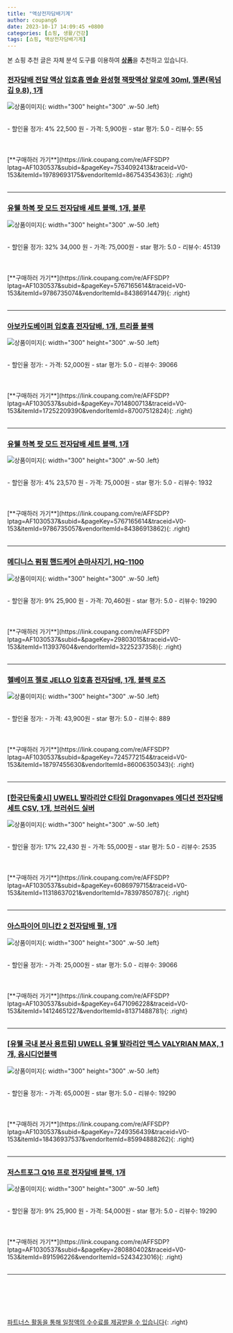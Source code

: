 ```yaml
---
title: "액상전자담배기계"
author: coupang6
date: 2023-10-17 14:09:45 +0800
categories: [쇼핑, 생활/건강]
tags: [쇼핑, 액상전자담배기계]
---
```


본 쇼핑 추천 글은 자체 분석 도구를 이용하여 [**상품**](https://link.coupang.com/a/bao1ui)을 추천하고 있습니다.

### [전자담배 전담 액상 입호흡 멘솔 완성형 잭팟액상 알로에 30ml, 멜론(목넘김 9.8), 1개](https://link.coupang.com/re/AFFSDP?lptag=AF1030537&subid=&pageKey=7534092413&traceid=V0-153&itemId=19789693175&vendorItemId=86754354363)

![상품이미지](https://img1a.coupangcdn.com/image/coupang/list/adultProduct_plp.png){: width="300" height="300" .w-50 .left}


<br>
- 할인율 정가: 4%  22,500   원
- 가격: 5,900원
- star 평가: 5.0
- 리뷰수: 55
<br>
<br>
<br>
<br>
[**구매하러 가기**](https://link.coupang.com/re/AFFSDP?lptag=AF1030537&subid=&pageKey=7534092413&traceid=V0-153&itemId=19789693175&vendorItemId=86754354363){: .right}
<br>
<br>

---

### [유웰 하복 팟 모드 전자담배 세트 블랙, 1개, 블루](https://link.coupang.com/re/AFFSDP?lptag=AF1030537&subid=&pageKey=5767165614&traceid=V0-153&itemId=9786735074&vendorItemId=84386914479)

![상품이미지](https://img1a.coupangcdn.com/image/coupang/list/adultProduct_plp.png){: width="300" height="300" .w-50 .left}


<br>
- 할인율 정가: 32%  34,000   원
- 가격: 75,000원
- star 평가: 5.0
- 리뷰수: 45139
<br>
<br>
<br>
<br>
[**구매하러 가기**](https://link.coupang.com/re/AFFSDP?lptag=AF1030537&subid=&pageKey=5767165614&traceid=V0-153&itemId=9786735074&vendorItemId=84386914479){: .right}
<br>
<br>

---

### [아보카도베이퍼 입호흡 전자담배, 1개, 트리플 블랙](https://link.coupang.com/re/AFFSDP?lptag=AF1030537&subid=&pageKey=7014800713&traceid=V0-153&itemId=17252209390&vendorItemId=87007512824)

![상품이미지](https://img1a.coupangcdn.com/image/coupang/list/adultProduct_plp.png){: width="300" height="300" .w-50 .left}


<br>
- 할인율 정가: 
- 가격: 52,000원
- star 평가: 5.0
- 리뷰수: 39066
<br>
<br>
<br>
<br>
[**구매하러 가기**](https://link.coupang.com/re/AFFSDP?lptag=AF1030537&subid=&pageKey=7014800713&traceid=V0-153&itemId=17252209390&vendorItemId=87007512824){: .right}
<br>
<br>

---

### [유웰 하복 팟 모드 전자담배 세트 블랙, 1개](https://link.coupang.com/re/AFFSDP?lptag=AF1030537&subid=&pageKey=5767165614&traceid=V0-153&itemId=9786735057&vendorItemId=84386913862)

![상품이미지](https://img1a.coupangcdn.com/image/coupang/list/adultProduct_plp.png){: width="300" height="300" .w-50 .left}


<br>
- 할인율 정가: 4%  23,570   원
- 가격: 75,000원
- star 평가: 5.0
- 리뷰수: 1932
<br>
<br>
<br>
<br>
[**구매하러 가기**](https://link.coupang.com/re/AFFSDP?lptag=AF1030537&subid=&pageKey=5767165614&traceid=V0-153&itemId=9786735057&vendorItemId=84386913862){: .right}
<br>
<br>

---

### [메디니스 펌핑 핸드케어 손마사지기, HQ-1100](https://link.coupang.com/re/AFFSDP?lptag=AF1030537&subid=&pageKey=29803015&traceid=V0-153&itemId=113937604&vendorItemId=3225237358)

![상품이미지](https://thumbnail10.coupangcdn.com/thumbnails/remote/230x230ex/image/retail/images/7985443106634599-a95e0aec-8e63-467b-a904-749713647afa.jpg){: width="300" height="300" .w-50 .left}


<br>
- 할인율 정가: 9%  25,900   원
- 가격: 70,460원
- star 평가: 5.0
- 리뷰수: 19290
<br>
<br>
<br>
<br>
[**구매하러 가기**](https://link.coupang.com/re/AFFSDP?lptag=AF1030537&subid=&pageKey=29803015&traceid=V0-153&itemId=113937604&vendorItemId=3225237358){: .right}
<br>
<br>

---

### [헬베이프 젤로 JELLO 입호흡 전자담배, 1개, 블랙 로즈](https://link.coupang.com/re/AFFSDP?lptag=AF1030537&subid=&pageKey=7245772154&traceid=V0-153&itemId=18797455630&vendorItemId=86006350343)

![상품이미지](https://img1a.coupangcdn.com/image/coupang/list/adultProduct_plp.png){: width="300" height="300" .w-50 .left}


<br>
- 할인율 정가: 
- 가격: 43,900원
- star 평가: 5.0
- 리뷰수: 889
<br>
<br>
<br>
<br>
[**구매하러 가기**](https://link.coupang.com/re/AFFSDP?lptag=AF1030537&subid=&pageKey=7245772154&traceid=V0-153&itemId=18797455630&vendorItemId=86006350343){: .right}
<br>
<br>

---

### [[한국단독출시] UWELL 발라리안 C타입 Dragonvapes 에디션 전자담배 세트 CSV, 1개, 브러쉬드 실버](https://link.coupang.com/re/AFFSDP?lptag=AF1030537&subid=&pageKey=6086979715&traceid=V0-153&itemId=11318637021&vendorItemId=78397850787)

![상품이미지](https://img1a.coupangcdn.com/image/coupang/list/adultProduct_plp.png){: width="300" height="300" .w-50 .left}


<br>
- 할인율 정가: 17%  22,430   원
- 가격: 55,000원
- star 평가: 5.0
- 리뷰수: 2535
<br>
<br>
<br>
<br>
[**구매하러 가기**](https://link.coupang.com/re/AFFSDP?lptag=AF1030537&subid=&pageKey=6086979715&traceid=V0-153&itemId=11318637021&vendorItemId=78397850787){: .right}
<br>
<br>

---

### [아스파이어 미니칸 2 전자담배 펄, 1개](https://link.coupang.com/re/AFFSDP?lptag=AF1030537&subid=&pageKey=6471096228&traceid=V0-153&itemId=14124651227&vendorItemId=81371488781)

![상품이미지](https://img1a.coupangcdn.com/image/coupang/list/adultProduct_plp.png){: width="300" height="300" .w-50 .left}


<br>
- 할인율 정가: 
- 가격: 25,000원
- star 평가: 5.0
- 리뷰수: 39066
<br>
<br>
<br>
<br>
[**구매하러 가기**](https://link.coupang.com/re/AFFSDP?lptag=AF1030537&subid=&pageKey=6471096228&traceid=V0-153&itemId=14124651227&vendorItemId=81371488781){: .right}
<br>
<br>

---

### [[유웰 국내 본사 용트림] UWELL 유웰 발라리안 맥스 VALYRIAN MAX, 1개, 옵시디언블랙](https://link.coupang.com/re/AFFSDP?lptag=AF1030537&subid=&pageKey=7249356439&traceid=V0-153&itemId=18436937537&vendorItemId=85994888262)

![상품이미지](https://img1a.coupangcdn.com/image/coupang/list/adultProduct_plp.png){: width="300" height="300" .w-50 .left}


<br>
- 할인율 정가: 
- 가격: 65,000원
- star 평가: 5.0
- 리뷰수: 19290
<br>
<br>
<br>
<br>
[**구매하러 가기**](https://link.coupang.com/re/AFFSDP?lptag=AF1030537&subid=&pageKey=7249356439&traceid=V0-153&itemId=18436937537&vendorItemId=85994888262){: .right}
<br>
<br>

---

### [저스트포그 Q16 프로 전자담배 블랙, 1개](https://link.coupang.com/re/AFFSDP?lptag=AF1030537&subid=&pageKey=280880402&traceid=V0-153&itemId=891596226&vendorItemId=5243423016)

![상품이미지](https://img1a.coupangcdn.com/image/coupang/list/adultProduct_plp.png){: width="300" height="300" .w-50 .left}


<br>
- 할인율 정가: 9%  25,900   원
- 가격: 54,000원
- star 평가: 5.0
- 리뷰수: 19290
<br>
<br>
<br>
<br>
[**구매하러 가기**](https://link.coupang.com/re/AFFSDP?lptag=AF1030537&subid=&pageKey=280880402&traceid=V0-153&itemId=891596226&vendorItemId=5243423016){: .right}
<br>
<br>

---
<br><br><br><br><br> [파트너스 활동을 통해 일정액의 수수료를 제공받을 수 있습니다](https://link.coupang.com/a/bao1ui){: .right}